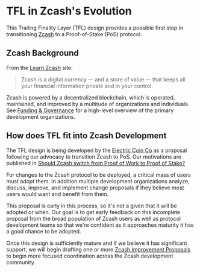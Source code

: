 # TFL in Zcash's Evolution

This Trailing Finality Layer (TFL) design provides a possible first step in transitioning [Zcash](https://z.cash) to a Proof-of-Stake (PoS) protocol.

## Zcash Background

From the [Learn Zcash](https://z.cash/learn/what-is-zcash/) site:

> Zcash is a digital currency — and a store of value — that keeps all your financial information private and in your control.

Zcash is powered by a decentralized blockchain, which is operated, maintained, and improved by a multitude of organizations and individuals. See [Funding & Governance](https://z.cash/network/?funding=#funding) for a high-level overview of the primary development organizations.

## How does TFL fit into Zcash Development

The TFL design is being developed by the [Electric Coin Co](https://electriccoin.co) as a proposal following our advocacy to transition Zcash to PoS. Our motivations are published in [Should Zcash switch from Proof of Work to Proof of Stake?](https://electriccoin.co/blog/should-zcash-switch-from-proof-of-work-to-proof-of-stake/)

For changes to the Zcash protocol to be deployed, a critical mass of users must adopt them. In addition multiple development organizations analyze, discuss, improve, and implement change proposals if they believe most users would want and benefit from them.

This proposal is early in this process, so it's not a given that it will be adopted or when. Our goal is to get early feedback on this incomplete proposal from the broad population of Zcash users as well as protocol development teams so that we're confident as it approaches maturity it has a good chance to be adopted.

Once this design is sufficiently mature and if we believe it has significant support, we will begin drafting one or more [Zcash Improvement Proposals](https://z.cash/network/?zips=#zips) to begin more focused coordination across the Zcash development community.
